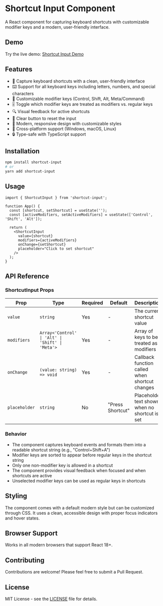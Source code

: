 # Shortcut Input Component

A React component for capturing keyboard shortcuts with customizable modifier keys and a modern, user-friendly interface.

## Demo

Try the live demo: [Shortcut Input Demo](https://ofcrs.github.io/shortcut-input/)

## Features

- 🎯 Capture keyboard shortcuts with a clean, user-friendly interface
- ⌨️ Support for all keyboard keys including letters, numbers, and special characters
- 🔄 Customizable modifier keys (Control, Shift, Alt, Meta/Command)
- 🎚️ Toggle which modifier keys are treated as modifiers vs. regular keys
- 🔍 Visual feedback for active shortcuts
- 🧹 Clear button to reset the input
- 💅 Modern, responsive design with customizable styles
- 📱 Cross-platform support (Windows, macOS, Linux)
- 🔒 Type-safe with TypeScript support

## Installation

```bash
npm install shortcut-input
# or
yarn add shortcut-input
```

## Usage

```tsx
import { ShortcutInput } from 'shortcut-input';

function App() {
  const [shortcut, setShortcut] = useState('');
  const [activeModifiers, setActiveModifiers] = useState(['Control', 'Shift', 'Alt']);

  return (
    <ShortcutInput
      value={shortcut}
      modifiers={activeModifiers}
      onChange={setShortcut}
      placeholder="Click to set shortcut"
    />
  );
}
```

## API Reference

### ShortcutInput Props

| Prop | Type | Required | Default | Description |
|------|------|----------|---------|-------------|
| `value` | `string` | Yes | - | The current shortcut value |
| `modifiers` | `Array<'Control' \| 'Alt' \| 'Shift' \| 'Meta'>` | Yes | - | Array of keys to be treated as modifiers |
| `onChange` | `(value: string) => void` | Yes | - | Callback function called when shortcut changes |
| `placeholder` | `string` | No | "Press Shortcut" | Placeholder text shown when no shortcut is set |

### Behavior

- The component captures keyboard events and formats them into a readable shortcut string (e.g., "Control+Shift+A")
- Modifier keys are sorted to appear before regular keys in the shortcut string
- Only one non-modifier key is allowed in a shortcut
- The component provides visual feedback when focused and when shortcuts are active
- Unselected modifier keys can be used as regular keys in shortcuts

## Styling

The component comes with a default modern style but can be customized through CSS. It uses a clean, accessible design with proper focus indicators and hover states.

## Browser Support

Works in all modern browsers that support React 18+.

## Contributing

Contributions are welcome! Please feel free to submit a Pull Request.

## License

MIT License - see the [LICENSE](LICENSE) file for details.
